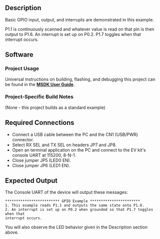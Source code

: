 ## Description

Basic GPIO input, output, and interrupts are demonstrated in this example.

P1.1 is continuously scanned and whatever value is read on that pin is then output to P1.6.  An interrupt is set up on P0.2. P1.7 toggles when that interrupt occurs.


## Software

### Project Usage

Universal instructions on building, flashing, and debugging this project can be found in the **[MSDK User Guide](https://analogdevicesinc.github.io/msdk/USERGUIDE/)**.

### Project-Specific Build Notes

(None - this project builds as a standard example)

## Required Connections

-   Connect a USB cable between the PC and the CN1 (USB/PWR) connector.
-   Select RX SEL and TX SEL on headers JP7 and JP8.
-   Open an terminal application on the PC and connect to the EV kit's console UART at 115200, 8-N-1.
-   Close jumper JP5 (LED0 EN).
-   Close jumper JP6 (LED1 EN).

## Expected Output

The Console UART of the device will output these messages:

```
************************* GPIO Example ***********************
1. This example reads P1.1 and outputs the same state onto P1.6.
2. An interrupt is set up on P0.2 when grounded so that P1.7 toggles when that
interrupt occurs.
```

You will also observe the LED behavior given in the Description section above.